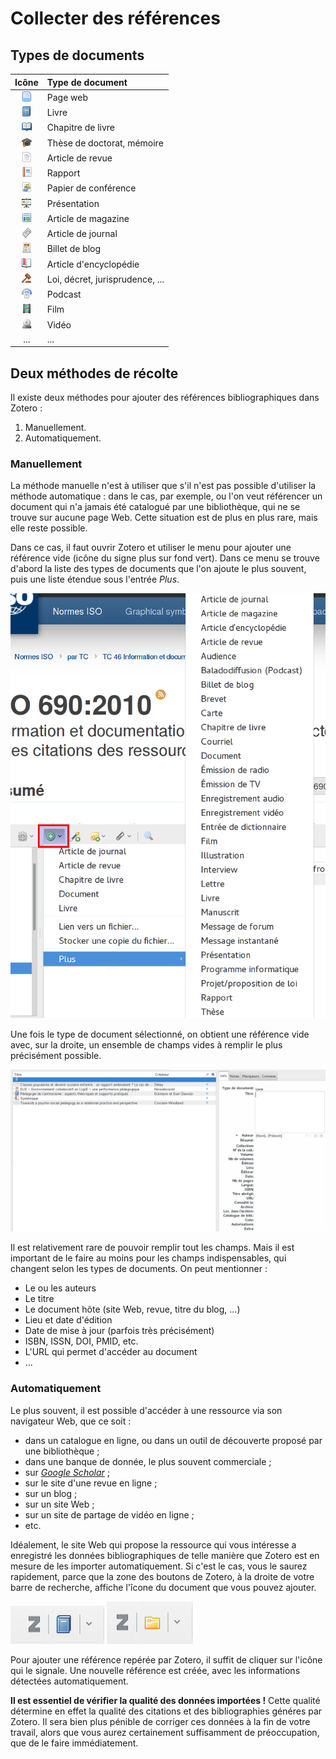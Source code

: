 # Collecter des références

## Types de documents

| Icône | Type de document |
|:-----:|:-----------------|
|![](images/treeitem-webpage.png)| Page web |
|![](images/treeitem-book.png)| Livre |
|![](images/treeitem-bookSection.png)| Chapitre de livre |
|![](images/treeitem-thesis.png)| Thèse de doctorat, mémoire |
|![](images/treeitem-journalArticle.png)| Article de revue |
|![](images/treeitem-report.png)| Rapport |
|![](images/treeitem-conferencePaper.png)| Papier de conférence |
|![](images/treeitem-presentation.png)| Présentation |
|![](images/treeitem-magazineArticle.png)| Article de magazine |
|![](images/treeitem-newspaperArticle.png)| Article de journal |
|![](images/treeitem-blogPost.png)| Billet de blog |
|![](images/treeitem-encyclopediaArticle.png)| Article d'encyclopédie |
|![](images/treeitem-hearing.png)| Loi, décret, jurisprudence, ... |
|![](images/treeitem-podcast.png)| Podcast |
|![](images/treeitem-film.png)| Film |
|![](images/treeitem-videoRecording.png)| Vidéo |
|...| ... |

## Deux méthodes de récolte

Il existe deux méthodes pour ajouter des références bibliographiques dans Zotero :

1. Manuellement.
2. Automatiquement.

### Manuellement

La méthode manuelle n'est à utiliser que s'il n'est pas possible d'utiliser la méthode automatique : dans le cas, par exemple, ou l'on veut référencer un document qui n'a jamais été catalogué par une bibliothèque, qui ne se trouve sur aucune page Web. Cette situation est de plus en plus rare, mais elle reste possible.

Dans ce cas, il faut ouvrir Zotero et utiliser le menu pour ajouter une référence vide (icône du signe plus sur fond vert). Dans ce menu se trouve d'abord la liste des types de documents que l'on ajoute le plus souvent, puis une liste étendue sous l'entrée *Plus*.

![Liste de documents à ajouter manuellement](images/zotero-ajout-liste.png)

Une fois le type de document sélectionné, on obtient une référence vide avec, sur la droite, un ensemble de champs vides à remplir le plus précisément possible.

![Ajouter une référence vide](images/zotero-add-empty-ref.png)

Il est relativement rare de pouvoir remplir tout les champs. Mais il est important de le faire au moins pour les champs indispensables, qui changent selon les types de documents. On peut mentionner :

* Le ou les auteurs
* Le titre
* Le document hôte (site Web, revue, titre du blog, ...)
* Lieu et date d'édition
* Date de mise à jour (parfois très précisément)
* ISBN, ISSN, DOI, PMID, etc.
* L'URL qui permet d'accéder au document
* ...

### Automatiquement

Le plus souvent, il est possible d'accéder à une ressource via son navigateur Web, que ce soit :

* dans un catalogue en ligne, ou dans un outil de découverte proposé par une bibliothèque ;
* dans une banque de donnée, le plus souvent commerciale ;
* sur [*Google Scholar*](https://scholar.google.ch) ;
* sur le site d'une revue en ligne ;
* sur un blog ;
* sur un site Web ;
* sur un site de partage de vidéo en ligne ;
* etc.

Idéalement, le site Web qui propose la ressource qui vous intéresse a enregistré les données bibliographiques de telle manière que Zotero est en mesure de les importer automatiquement. Si c'est le cas, vous le saurez rapidement, parce que la zone des boutons de Zotero, à la droite de votre barre de recherche, affiche l'îcone du document que vous pouvez ajouter.

![Zotero a repéré un livre](images/ajout-livre.png)
![Zotero a repéré un ensemble de documents](images/ajout-dossier.png)

Pour ajouter une référence repérée par Zotero, il suffit de cliquer sur l'icône qui le signale. Une nouvelle référence est créée, avec les informations détectées automatiquement.

**Il est essentiel de vérifier la qualité des données importées !** Cette qualité détermine en effet la qualité des citations et des bibliographies généres par Zotero. Il sera bien plus pénible de corriger ces données à la fin de votre travail, alors que vous aurez certainement suffisamment de préoccupation, que de le faire immédiatement.
